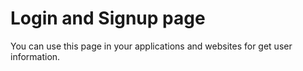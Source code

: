 # Login and Signup page
You can use this page in your applications and websites for get user information.

